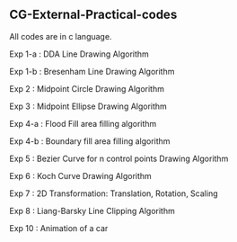 ## CG-External-Practical-codes 

All codes are in c language.


Exp 1-a : DDA Line Drawing Algorithm


Exp 1-b : Bresenham Line Drawing Algorithm


Exp 2 : Midpoint Circle Drawing Algorithm


Exp 3 : Midpoint Ellipse Drawing Algorithm


Exp 4-a : Flood Fill area filling algorithm


Exp 4-b : Boundary fill area filling algorithm


Exp 5 : Bezier Curve for n control points Drawing Algorithm


Exp 6 : Koch Curve Drawing Algorithm


Exp 7 : 2D Transformation: Translation, Rotation, Scaling


Exp 8 : Liang-Barsky Line Clipping Algorithm


Exp 10 : Animation of a car